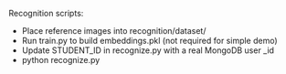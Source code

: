 
Recognition scripts:
- Place reference images into recognition/dataset/
- Run train.py to build embeddings.pkl (not required for simple demo)
- Update STUDENT_ID in recognize.py with a real MongoDB user _id
- python recognize.py
